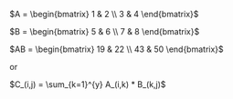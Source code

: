 
 $A = \begin{bmatrix} 1 & 2 \\ 3 & 4 \end{bmatrix}$

 $B = \begin{bmatrix} 5 & 6 \\ 7 & 8 \end{bmatrix}$

 $AB = \begin{bmatrix} 19 & 22 \\ 43 & 50 \end{bmatrix}$

 or

$C_(i,j) = \sum_{k=1}^{y} A_(i,k) * B_(k,j)$

